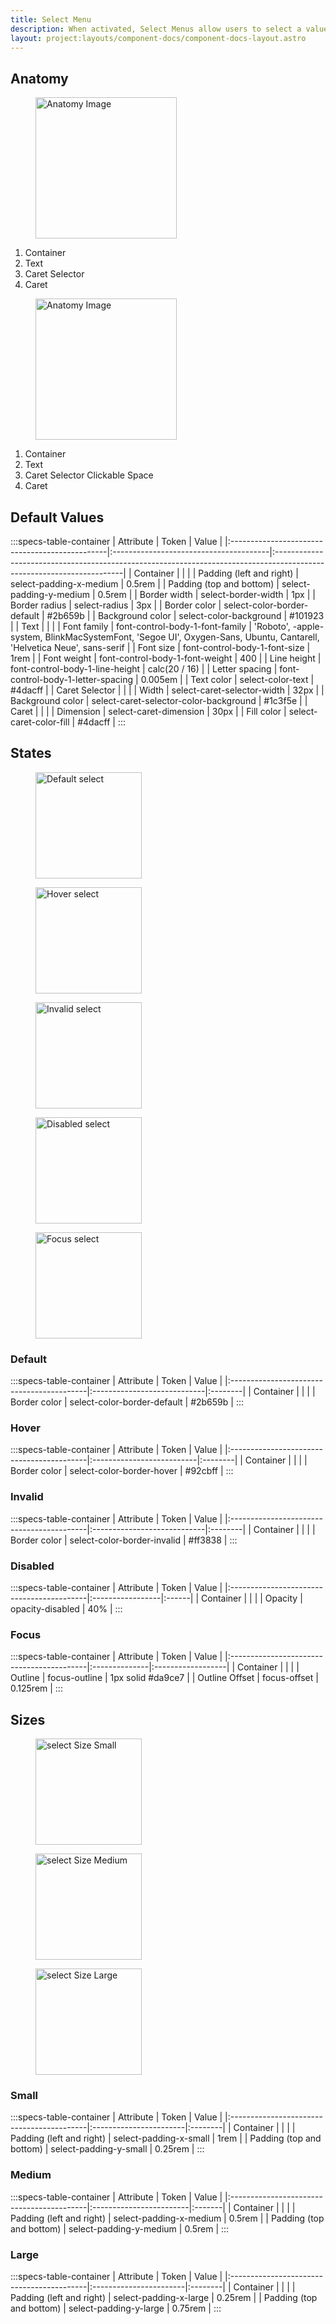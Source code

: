 ```yaml
---
title: Select Menu
description: When activated, Select Menus allow users to select a value from a list. Once a value is selected, the Select Menu displays the selected value.
layout: project:layouts/component-docs/component-docs-layout.astro
---
```


## Anatomy

<div class="spec-container -anatomy">
    <figure><img loading="lazy" width="226px" src="/img/components/select/select-anatomy.png" alt="Anatomy Image"/></figure>
    <ol>
        <li>Container</li>
        <li>Text</li>
  <li>Caret Selector</li>
  <li>Caret</li>
    </ol>
</div>

<div class="spec-container -anatomy">
    <figure><img loading="lazy" width="226px" src="/img/components/select/select-menu-inline-dark-700.webp" alt="Anatomy Image"/></figure>
    <ol>
        <li>Container</li>
        <li>Text</li>
  <li>Caret Selector Clickable Space</li>
  <li>Caret</li>
    </ol>
</div>

## Default Values

:::specs-table-container
| Attribute | Token | Value |
|:-----------------------------------------------|:---------------------------------------|:----------------------------------------------------------------------------------------------------------------------|
| <span class="attr-title">Container</span> | | |
| Padding (left and right) | select-padding-x-medium | 0.5rem |
| Padding (top and bottom) | select-padding-y-medium | 0.5rem |
| Border width | select-border-width | 1px |
| Border radius | select-radius | 3px |
| Border color | select-color-border-default | #2b659b |
| Background color | select-color-background | #101923 |
| <span class="attr-title">Text</span> | | |
| Font family | font-control-body-1-font-family | 'Roboto', -apple-system, BlinkMacSystemFont, 'Segoe UI', Oxygen-Sans, Ubuntu, Cantarell, 'Helvetica Neue', sans-serif |
| Font size | font-control-body-1-font-size | 1rem |
| Font weight | font-control-body-1-font-weight | 400 |
| Line height | font-control-body-1-line-height | calc(20 / 16) |
| Letter spacing | font-control-body-1-letter-spacing | 0.005em |
| Text color | select-color-text | #4dacff |
| <span class="attr-title">Caret Selector</span> | | |
| Width | select-caret-selector-width | 32px |
| Background color | select-caret-selector-color-background | #1c3f5e |
| <span class="attr-title">Caret</span> | | |
| Dimension | select-caret-dimension | 30px |
| Fill color | select-caret-color-fill | #4dacff |
:::

## States

<div class="spec-container -examples">
    <figure><img loading="lazy" width="170" src="/img/components/select/select-default.png" alt="Default select"/></figure>
    <figure><img loading="lazy" width="170" src="/img/components/select/select-hover.png" alt="Hover select"/></figure>
    <figure><img loading="lazy" width="170" src="/img/components/select/select-invalid.png" alt="Invalid select"/></figure>
    <figure><img loading="lazy" width="170" src="/img/components/select/select-disabled.png" alt="Disabled select"/></figure>
    <figure><img loading="lazy" width="170" src="/img/components/select/select-focus.png" alt="Focus select"/></figure>
</div>

### Default

:::specs-table-container
| Attribute | Token | Value |
|:------------------------------------------|:----------------------------|:--------|
| <span class="attr-title">Container</span> | | |
| Border color | select-color-border-default | #2b659b |
:::

### Hover

:::specs-table-container
| Attribute | Token | Value |
|:------------------------------------------|:--------------------------|:--------|
| <span class="attr-title">Container</span> | | |
| Border color | select-color-border-hover | #92cbff |
:::

### Invalid

:::specs-table-container
| Attribute | Token | Value |
|:------------------------------------------|:----------------------------|:--------|
| <span class="attr-title">Container</span> | | |
| Border color | select-color-border-invalid | #ff3838 |
:::

### Disabled

:::specs-table-container
| Attribute | Token | Value |
|:------------------------------------------|:-----------------|:------|
| <span class="attr-title">Container</span> | | |
| Opacity | opacity-disabled | 40% |
:::

### Focus

:::specs-table-container
| Attribute | Token | Value |
|:------------------------------------------|:--------------|:------------------|
| <span class="attr-title">Container</span> | | |
| Outline | focus-outline | 1px solid #da9ce7 |
| Outline Offset | focus-offset | 0.125rem |
:::

## Sizes

<div class="spec-container -examples">
    <figure><img loading="lazy" width="170" src="/img/components/select/select-small.png" alt="select Size Small"/></figure>
    <figure><img loading="lazy" width="170" src="/img/components/select/select-medium.png" alt="select Size Medium"/></figure>
    <figure><img loading="lazy" width="170" src="/img/components/select/select-large.png" alt="select Size Large"/></figure>
</div>

### Small

:::specs-table-container
| Attribute | Token | Value |
|:------------------------------------------|:-----------------------|:--------|
| <span class="attr-title">Container</span> | | |
| Padding (left and right) | select-padding-x-small | 1rem |
| Padding (top and bottom) | select-padding-y-small | 0.25rem |
:::

### Medium

:::specs-table-container
| Attribute | Token | Value |
|:------------------------------------------|:------------------------|:-------|
| <span class="attr-title">Container</span> | | |
| Padding (left and right) | select-padding-x-medium | 0.5rem |
| Padding (top and bottom) | select-padding-y-medium | 0.5rem |
:::

### Large

:::specs-table-container
| Attribute | Token | Value |
|:------------------------------------------|:-----------------------|:--------|
| <span class="attr-title">Container</span> | | |
| Padding (left and right) | select-padding-x-large | 0.25rem |
| Padding (top and bottom) | select-padding-y-large | 0.75rem |
:::
